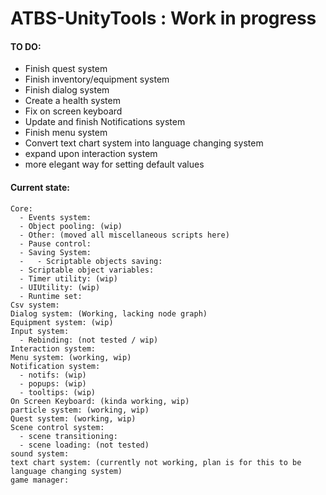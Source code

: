 # ATBS-UnityTools : Work in progress
#### TO DO:
- Finish quest system
- Finish inventory/equipment system
- Finish dialog system
- Create a health system
- Fix on screen keyboard
- Update and finish Notifications system
- Finish menu system
- Convert text chart system into language changing system
- expand upon interaction system
- more elegant way for setting default values
#### Current state:
```
Core:
  - Events system:
  - Object pooling: (wip)
  - Other: (moved all miscellaneous scripts here)
  - Pause control:
  - Saving System:
  -   - Scriptable objects saving:
  - Scriptable object variables:
  - Timer utility: (wip)
  - UIUtility: (wip)
  - Runtime set:
Csv system:
Dialog system: (Working, lacking node graph)
Equipment system: (wip)
Input system:
  - Rebinding: (not tested / wip)
Interaction system:
Menu system: (working, wip)
Notification system:
  - notifs: (wip)
  - popups: (wip)
  - tooltips: (wip)
On Screen Keyboard: (kinda working, wip)
particle system: (working, wip)
Quest system: (working, wip)
Scene control system:
  - scene transitioning:
  - scene loading: (not tested)
sound system:
text chart system: (currently not working, plan is for this to be language changing system)
game manager:
```
